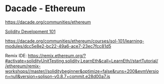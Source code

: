 # Dacade - Ethereum

https://dacade.org/communities/ethereum

[Solidity Development 101](https://dacade.org/communities/ethereum/courses/sol-101)

https://dacade.org/communities/ethereum/courses/sol-101/learning-modules/dcc5e8e2-bc22-49a6-ace7-23ec7fcc81d5

Remix IDE: https://remix.ethereum.org/?#activate=solidityUnitTesting,solidity,LearnEth&call=LearnEth//startTutorial//ethereum/remix-workshops//master//soliditybeginner&optimize=false&runs=200&evmVersion=null&version=soljson-v0.8.7+commit.e28d00a7.js
